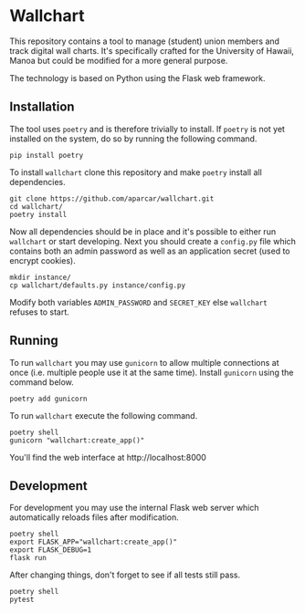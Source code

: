 # Wallchart

This repository contains a tool to manage (student) union members and track
digital wall charts. It's specifically crafted for the University of Hawaii,
Manoa but could be modified for a more general purpose.

The technology is based on Python using the Flask web framework.

## Installation

The tool uses `poetry` and is therefore trivially to install. If `poetry` is
not yet installed on the system, do so by running the following command.

	pip install poetry

To install `wallchart` clone this repository and make `poetry` install all dependencies.

	git clone https://github.com/aparcar/wallchart.git
	cd wallchart/
	poetry install

Now all dependencies should be in place and it's possible to either run
`wallchart` or start developing. Next you should create a `config.py` file
which contains both an admin password as well as an application secret (used to
encrypt cookies).

	mkdir instance/
	cp wallchart/defaults.py instance/config.py

Modify both variables `ADMIN_PASSWORD` and `SECRET_KEY` else `wallchart`
refuses to start.

## Running

To run `wallchart` you may use `gunicorn` to allow multiple connections at once
(i.e. multiple people use it at the same time). Install `gunicorn` using the
command below.

	poetry add gunicorn

To run `wallchart` execute the following command.

	poetry shell
	gunicorn "wallchart:create_app()"

You'll find the web interface at http://localhost:8000

## Development

For development you may use the internal Flask web server which automatically
reloads files after modification.

	poetry shell
	export FLASK_APP="wallchart:create_app()"
	export FLASK_DEBUG=1
	flask run

After changing things, don't forget to see if all tests still pass.

	poetry shell
	pytest
